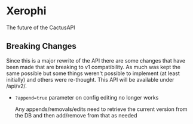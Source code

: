 # Xerophi
The future of the CactusAPI

## Breaking Changes
Since this is a major rewrite of the API there are some changes that have been
made that are breaking to v1 compatibility. As much was kept the same possible
but some things weren't possible to implement (at least initially) and others
were re-thought. This API will be available under /api/v2/.

- `?append=true` parameter on config editing no longer works
    
  Any appends/removals/edits need to retrieve the current version from the DB and then add/remove from that as needed